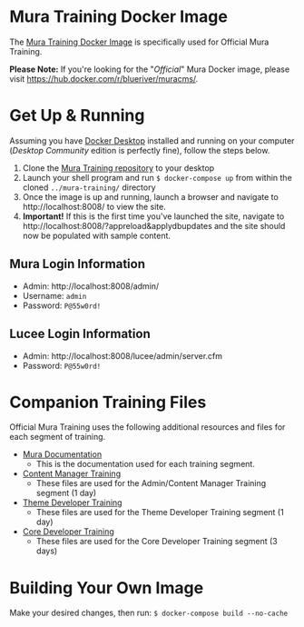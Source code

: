 # Mura Training Docker Image

The [Mura Training Docker Image](https://hub.docker.com/r/stevewithington/mura-training) is specifically used for Official Mura Training.

**Please Note:** If you're looking for the "*Official*" Mura Docker image, please visit https://hub.docker.com/r/blueriver/muracms/.

# Get Up & Running
Assuming you have [Docker Desktop](https://www.docker.com/products/docker-desktop) installed and running on your computer (*Desktop Community* edition is perfectly fine), follow the steps below.

1. Clone the [Mura Training repository](https://github.com/stevewithington/mura-training) to your desktop
2. Launch your shell program and run `$ docker-compose up` from within the cloned `../mura-training/` directory
3. Once the image is up and running, launch a browser and navigate to http://localhost:8008/ to view the site.
4. **Important!** If this is the first time you've launched the site, navigate to http://localhost:8008/?appreload&applydbupdates and the site should now be populated with sample content.

## Mura Login Information

* Admin: http://localhost:8008/admin/
* Username: `admin`
* Password: `P@55w0rd!`

## Lucee Login Information

* Admin: http://localhost:8008/lucee/admin/server.cfm
* Password: `P@55w0rd!`


# Companion Training Files

Official Mura Training uses the following additional resources and files for each segment of training.

* [Mura Documentation](https://docs.getmura.com)
    * This is the documentation used for each training segment.
* [Content Manager Training](https://github.com/stevewithington/mura-training/tree/master/www/training/1-admin)
    * These files are used for the Admin/Content Manager Training segment (1 day)
* [Theme Developer Training](https://github.com/stevewithington/mura-training/tree/master/www/training/2-theme)
    * These files are used for the Theme Developer Training segment (1 day)
* [Core Developer Training](https://github.com/stevewithington/mura-training/tree/master/www/training/3-core)
    * These files are used for the Core Developer Training segment (3 days)

# Building Your Own Image
Make your desired changes, then run:
`$ docker-compose build --no-cache`
